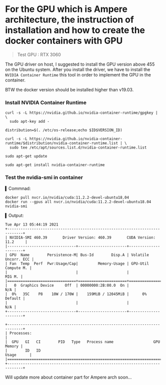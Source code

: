# For the GPU which is Ampere architecture, the instruction of installation and how to create the docker containers with GPU

>Test GPU : RTX 3060

The GPU driver on host, I suggested to install the GPU version above 455 on the Ubuntu system.
After you install the driver, we have to install the `NVIDIA Container Runtime` this tool in order to implement the GPU in the container.

BTW the docker version should be installed higher than v19.03.

### Install NVIDIA Container Runtime

```
curl -s -L https://nvidia.github.io/nvidia-container-runtime/gpgkey | \
  sudo apt-key add -

distribution=$(. /etc/os-release;echo $ID$VERSION_ID)

curl -s -L https://nvidia.github.io/nvidia-container-runtime/$distribution/nvidia-container-runtime.list | \
  sudo tee /etc/apt/sources.list.d/nvidia-container-runtime.list

sudo apt-get update

sudo apt-get install nvidia-container-runtime
```

### Test the nvidia-smi in container

▍Commnad:

```
docker pull nvcr.io/nvidia/cuda:11.2.2-devel-ubuntu18.04
docker run --gpus all nvcr.io/nvidia/cuda:11.2.2-devel-ubuntu18.04 nvidia-smi         
```

▍Output:

```
Tue Apr 13 05:44:19 2021       
+-----------------------------------------------------------------------------+
| NVIDIA-SMI 460.39       Driver Version: 460.39       CUDA Version: 11.2     |
|-------------------------------+----------------------+----------------------+
| GPU  Name        Persistence-M| Bus-Id        Disp.A | Volatile Uncorr. ECC |
| Fan  Temp  Perf  Pwr:Usage/Cap|         Memory-Usage | GPU-Util  Compute M. |
|                               |                      |               MIG M. |
|===============================+======================+======================|
|   0  Graphics Device     Off  | 00000000:2B:00.0  On |                  N/A |
|  0%   35C    P8    10W / 170W |    159MiB / 12045MiB |      0%      Default |
|                               |                      |                  N/A |
+-------------------------------+----------------------+----------------------+
                                                                               
+-----------------------------------------------------------------------------+
| Processes:                                                                  |
|  GPU   GI   CI        PID   Type   Process name                  GPU Memory |
|        ID   ID                                                   Usage      |
|=============================================================================|
+-----------------------------------------------------------------------------+
```


Will update more about container part for Ampere arch soon...